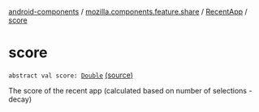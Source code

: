 [android-components](../../index.md) / [mozilla.components.feature.share](../index.md) / [RecentApp](index.md) / [score](./score.md)

# score

`abstract val score: `[`Double`](https://kotlinlang.org/api/latest/jvm/stdlib/kotlin/-double/index.html) [(source)](https://github.com/mozilla-mobile/android-components/blob/master/components/feature/share/src/main/java/mozilla/components/feature/share/RecentApp.kt#L23)

The score of the recent app (calculated based on number of selections - decay)

